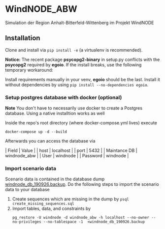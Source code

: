 # WindNODE_ABW
Simulation der Region Anhalt-Bitterfeld-Wittenberg im Projekt WindNODE

## Installation

Clone and install via `pip install -e` (a virtualenv is recommended).

**Notice:** The recent package **psycopg2-binary** in setup.py conflicts with the
**psycopg2** required by **egoio**. If the install breaks, use the following
temporary workaround:

Install requirements manually in your venv, **egoio** should be the last.
Install it without dependencies by using `pip install --no-dependencies
egoio`.

### Setup postgres database with docker (optional)

**Note** You don't have to necessarily use docker to create a Postgres database. Using a native installtion works as well

Inside the repo's root directory (where docker-compose.yml lives) execute

```
docker-compose up -d --build
```

Afterwards you can access the database via

| Field | Value |
| host | localhost |
| port | 5432 |
| Maintance DB | windnode_abw |
| User | windnode |
| Password | windnode |

### Import scenario data

Scenario data is contained in the database dump [windnode_db_190926.backup](https://next.rl-institut.de/s/bMToPtWaSWo2ePr). Do the following steps to import the scenario data to your database

1. Create sequences which are missing in the dump by `psql create_missing_sequences.sql`
2. Import tables, data, and constraints by 
   ```
   pg_restore -U windnode -d windnode_abw -h localhost --no-owner --no-privileges --no-tablespace -1  <windnode_db_190926.backup
   ```



